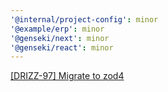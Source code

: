 ```yaml
---
'@internal/project-config': minor
'@example/erp': minor
'@genseki/next': minor
'@genseki/react': minor
---
```


[[DRIZZ-97] Migrate to zod4](https://app.plane.so/softnetics/browse/DRIZZ-97/)
